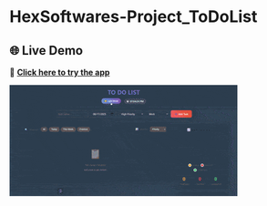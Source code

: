 # HexSoftwares-Project_ToDoList

## 🌐 Live Demo
🔗 **[Click here to try the app]([https://kiransai-5c5.github.io/HexSoftwares_Project_ToDoList/](https://kasi868.github.io/HexSoftwares-Project_ToDoList/))**

![JavaScript HexSoftwares-Project_ToDoList](HexSoftwares-Project_ToDoList.gif)
